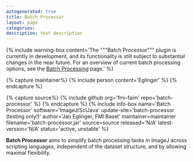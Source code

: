 ```yaml
---
autogenerated: true
title: Batch Processor
layout: page
categories: 
description: test description
---
```


{% include warning-box content='The """Batch Processor""" plugin is currently in development, and its functionality is still subject to substantial changes in the near future. For an overview of current batch processing options, see the [Batch Processing](Batch_Processing) page.' %}


{% capture maintainer%}
{% include person content='Eglinger' %}
{% endcapture %}

{% capture source%}
{% include github org='fmi-faim' repo='batch-processor' %}
{% endcapture %}
{% include info-box name='Batch Processor' software='ImageJ/SciJava' update-site='batch-processor (testing only!)' author='Jan Eglinger, FMI Basel' maintainer=maintainer filename='batch-processor.jar' source=source released='N/A' latest-version='N/A' status='active, unstable' %}

**Batch Processor** aims to simplify batch processing tasks in ImageJ across scripting languages, independent of the dataset structure, and by allowing maximal flexibility.
